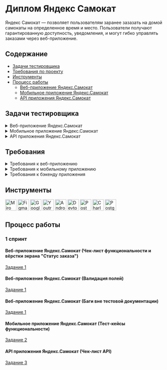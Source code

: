  # <a name="up" />Диплом Яндекс Самокат

Яндекс Самокат — позволяет пользователям заранее зазазать на домой самокаты на определенное время и место. Пользователи получают гарантированную доступность, уведомления, и могут гибко управлять заказами через веб-приложение.

## Содержание
- [Задачи тестировщика](#задачи-тестировщика)
- [Требования по проекту](#требования-по-проекту)
- [Инструменты](#инструменты)
- [Процесс работы](#процесс-работы)
   - [Веб-приложение Яндекс.Самокат](#1-спринт)
   - [Мобильное приложение Яндекс.Самокат](#2-спринт)
   - [API приложения Яндекс.Самокат](#3-спринт)

## Задачи тестировщика

<details>
<summary> Веб-приложение Яндекс.Самокат </summary> 

1. Проанализировать требования к веб-приложению Яндекс Самокат
2. Для экрана «Сделать заказ» составить проверки на валидацию полей
3. Составить чек-лист по требованиям к функциональности экрана «Статус заказа»
4. Провести тестирование и оформить баг-репорты (по необходимости)
5. +Провести тестирование всей функциональности по макетам и требованиям

***

</details>

<details>
<summary> Мобильное приложение Яндекс.Самокат </summary> 

1. Проанализировать требования к мобильному приложению для курьеров Яндекс Самокат
2. Спроектируй тест-кейсы для новой функциональности (уведомления,отсутствие интернета)
3. Провести тестирование и оформить баг-репорты (по необходимости)

***

</details>

<details>
<summary> API приложения Яндекс.Самокат </summary> 

1. Проанализировать требования к бэкенду и документации к API
2. Разработать чек-лист по требованиям (для новых фич)
3. Протестировать API и оформить баг-репорты (по необходимости)

***

</details>

## Требования

<details>
<summary> Требования к веб-приложению </summary> 
  
![image](https://github.com/qkitech/YandexSamokat/assets/157276532/eb91ce52-3a15-4c79-a2b2-594b9f3d7d86)

</details>

<details>
<summary> Требования к мобильному приложению </summary> 
  
![image](https://github.com/qkitech/YandexSamokat/assets/157276532/157f3175-27c0-44d7-bcc1-de0117d8e863)
  
</details>

<details>
<summary> Требования к бэкенду приложения </summary> 
  
![image](https://github.com/qkitech/YandexSamokat/assets/157276532/ca83f2b7-520a-4ffe-8118-5b44b4bf7089)

</details>

## Инструменты
<p align="left"> 
   <a href="https://miro.com/" target="_blank" rel="noreferrer"><img src="https://w7.pngwing.com/pngs/885/629/png-transparent-miro-hd-logo-thumbnail.png" width="36" height="36" alt="Miro" /></a>
   <a href="https://www.figma.com/" target="_blank" rel="noreferrer"><img src="https://raw.githubusercontent.com/danielcranney/readme-generator/main/public/icons/skills/figma-colored.svg" width="36" height="36" alt="Figma" /></a>
  <a href="https://docs.google.com/" target="_blank" rel="noreferrer"><img src="https://w7.pngwing.com/pngs/240/1015/png-transparent-g-suite-google-docs-google-angle-rectangle-logo.png" width="36" height="36" alt="Google Sheets" /></a>
  <a href="https://www.jetbrains.com/youtrack/" target="_blank" rel="noreferrer"><img src="https://upload.wikimedia.org/wikipedia/commons/9/95/YouTrack_Icon.png" width="36" height="36" alt="Youtrack" /></a>
  <a href="https://developer.android.com/studio" target="_blank" rel="noreferrer"><img src="https://upload.wikimedia.org/wikipedia/commons/thumb/c/c1/Android_Studio_icon_%282023%29.svg/800px-Android_Studio_icon_%282023%29.svg.png" width="36" height="36" alt="Android_Studio" /></a>
   <a><img src="https://d33wubrfki0l68.cloudfront.net/38b5c953a4667366685d55db55d057c86db1fc54/a0fdc/static/acae6b24d940347661ca901ea07f47c1/chrome-dev-logo-icon.png" width="36" height="36" alt="Devtools" /></a>
  <a href="https://www.postman.com/" target="_blank" rel="noreferrer"><img src="https://seeklogo.com/images/P/postman-logo-0087CA0D15-seeklogo.com.png" title="postman" width="36" height="36" alt="Postman" /></a>
  <a href="https://www.charlesproxy.com/" target="_blank" rel="noreferrer"><img src="https://davidwalsh.name/demo/charlesproxyicon.svg" width="36" height="36" alt="Charles" /></a>
  <a href="https://www.postgresql.org/" target="_blank" rel="noreferrer"><img src="https://raw.githubusercontent.com/danielcranney/readme-generator/main/public/icons/skills/postgresql-colored.svg" width="36" height="36" alt="PostgreSQL" /></a>
</p> 

## Процесс работы
### 1 спринт

#### Веб-приложение Яндекс.Самокат (Чек-лист функциональности и вёрстки экрана "Статус заказа")

[Задание 1](https://docs.google.com/spreadsheets/d/1MHZpGRWrSCUJxXh4j2WfojIP7_zIaoYCxT-ibb7MDIk/edit?gid=943703744#gid=943703744)


#### Веб-приложение Яндекс.Самокат (Валидация полей)

[Задание 1](https://docs.google.com/spreadsheets/d/1MHZpGRWrSCUJxXh4j2WfojIP7_zIaoYCxT-ibb7MDIk/edit?gid=1540465171#gid=1540465171)

#### Веб-приложение Яндекс.Самокат (Баги вне тестовой документации)

[Задание 1](https://docs.google.com/spreadsheets/d/1MHZpGRWrSCUJxXh4j2WfojIP7_zIaoYCxT-ibb7MDIk/edit?gid=1539613303#gid=1539613303)

#### Мобильное приложение Яндекс.Самокат (Тест-кейсы функциональности)

[Задание 2](https://docs.google.com/spreadsheets/d/1MHZpGRWrSCUJxXh4j2WfojIP7_zIaoYCxT-ibb7MDIk/edit?gid=424948590#gid=424948590)

#### API приложения Яндекс.Самокат (Чек-лист API)

[Задание 3](https://docs.google.com/spreadsheets/d/1MHZpGRWrSCUJxXh4j2WfojIP7_zIaoYCxT-ibb7MDIk/edit?gid=336872680#gid=336872680)
